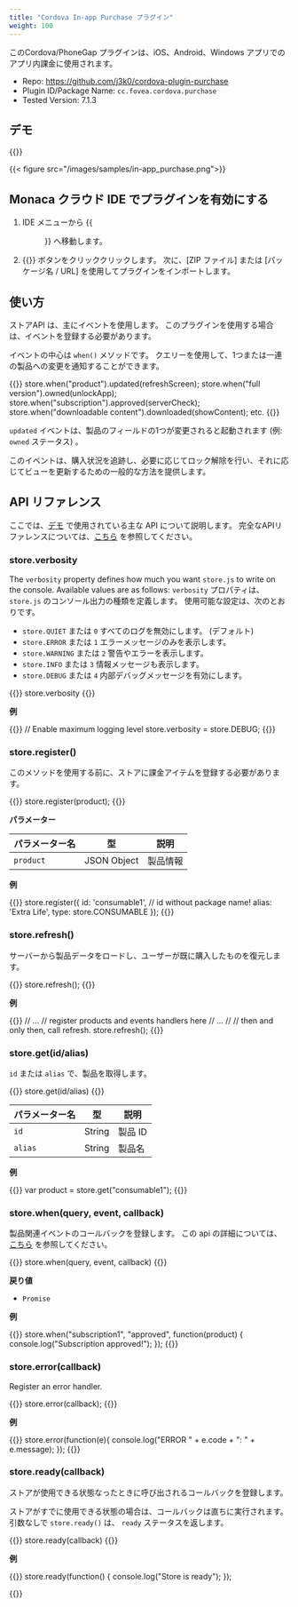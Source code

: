 ```yaml
---
title: "Cordova In-app Purchase プラグイン"
weight: 100
---
```


このCordova/PhoneGap プラグインは、iOS、Android、Windows アプリでのアプリ内課金に使用されます。

- Repo: https://github.com/j3k0/cordova-plugin-purchase
- Plugin ID/Package Name: `cc.fovea.cordova.purchase`
- Tested Version: 7.1.3

## デモ 

{{<import pid="5ac6e55ee788855e368b4567" title="In-app Purchase Plugin Demo">}}

{{< figure src="/images/samples/in-app_purchase.png">}}

## Monaca クラウド IDE でプラグインを有効にする

1. IDE メニューから {{<menu menu1="設定" menu2="Cordova プラグインの管理">}} へ移動します。

2. {{<guilabel name="Cordova プラグインのインポート">}}  ボタンをクリッククリックします。 次に、[ZIP ファイル] または [パッケージ名 / URL] を使用してプラグインをインポートします。

## 使い方

ストアAPI は、主にイベントを使用します。 このプラグインを使用する場合は、イベントを登録する必要があります。

イベントの中心は `when()` メソッドです。 クエリーを使用して、1つまたは一連の製品への変更を通知することができます。

{{<highlight javascript>}}
store.when("product").updated(refreshScreen);
store.when("full version").owned(unlockApp);
store.when("subscription").approved(serverCheck);
store.when("downloadable content").downloaded(showContent);
etc.
{{</highlight>}}

`updated` イベントは、製品のフィールドの1つが変更されると起動されます (例: `owned` ステータス) 。

このイベントは、購入状況を追跡し、必要に応じてロック解除を行い、それに応じてビューを更新するための一般的な方法を提供します。

## API リファレンス

ここでは、[デモ](https://monaca.mobi/directimport?pid=5ac6e55ee788855e368b4567) で使用されている主な API について説明します。 完全なAPIリファレンスについては、[こちら](https://github.com/j3k0/cordova-plugin-purchase) を参照してください。

### store.verbosity

The `verbosity` property defines how much you want `store.js` to write on the console. Available values are as follows:
`verbosity` プロパティは、 `store.js` のコンソール出力の種類を定義します。 使用可能な設定は、次のとおりです。

- `store.QUIET` または `0` すべてのログを無効にします。 (デフォルト)
- `store.ERROR` または `1` エラーメッセージのみを表示します。
- `store.WARNING` または `2` 警告やエラーを表示します。
- `store.INFO` または `3` 情報メッセージも表示します。
- `store.DEBUG` または `4` 内部デバッグメッセージを有効にします。

{{<highlight javascript>}}
store.verbosity
{{</highlight>}}

**例**

{{<highlight javascript>}}
// Enable maximum logging level
store.verbosity = store.DEBUG;
{{</highlight>}}

### store.register()

このメソッドを使用する前に、ストアに課金アイテムを登録する必要があります。

{{<highlight javascript>}}
store.register(product);
{{</highlight>}}

**パラメーター**

パラメーター名 | 型 | 説明
-----|------|-------------
`product` | JSON Object | 製品情報

**例**

{{<highlight javascript>}}
store.register({
    id:    'consumable1', // id without package name!
    alias: 'Extra Life',
    type:   store.CONSUMABLE
});
{{</highlight>}}

### store.refresh()

サーバーから製品データをロードし、ユーザーが既に購入したものを復元します。

{{<highlight javascript>}}
store.refresh();
{{</highlight>}}

**例**

{{<highlight javascript>}}
// ...
// register products and events handlers here
// ...
//
// then and only then, call refresh.
store.refresh();
{{</highlight>}}

### store.get(id/alias)

`id` または `alias` で、製品を取得します。

{{<highlight javascript>}}
store.get(id/alias)
{{</highlight>}}

パラメーター名 | 型 | 説明
-----|------|-------------
`id` | String | 製品 ID 
`alias` | String | 製品名

**例**

{{<highlight javascript>}}
var product = store.get("consumable1");
{{</highlight>}}

### store.when(query, event, callback)

製品関連イベントのコールバックを登録します。 この api の詳細については、[こちら](https://github.com/j3k0/cordova-plugin-purchase/blob/master/doc/api.md#storewhenquery) を参照してください。

{{<highlight javascript>}}
store.when(query, event, callback)
{{</highlight>}}

**戻り値**

- `Promise`

**例**

{{<highlight javascript>}}
store.when("subscription1", "approved", function(product) { 
    console.log("Subscription approved!");
});
{{</highlight>}}

### store.error(callback)

Register an error handler.

{{<highlight javascript>}}
store.error(callback);
{{</highlight>}}

**例**

{{<highlight javascript>}}
store.error(function(e){
    console.log("ERROR " + e.code + ": " + e.message);
});
{{</highlight>}}


### store.ready(callback)

ストアが使用できる状態なったときに呼び出されるコールバックを登録します。

ストアがすでに使用できる状態の場合は、コールバックは直ちに実行されます。 引数なしで `store.ready()` は、 `ready` ステータスを返します。


{{<highlight javascript>}}
store.ready(callback)
{{</highlight>}}

**例**

{{<highlight javascript>}}
store.ready(function() {
    console.log("Store is ready");
});

{{</highlight>}}


